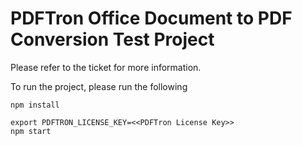 # PDFTron Office Document to PDF Conversion Test Project

Please refer to the ticket for more information.

To run the project, please run the following

```
npm install

export PDFTRON_LICENSE_KEY=<<PDFTron License Key>>
npm start
```
